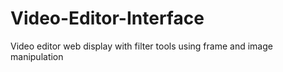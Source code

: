 # Video-Editor-Interface
Video editor web display with filter tools using frame and image manipulation
